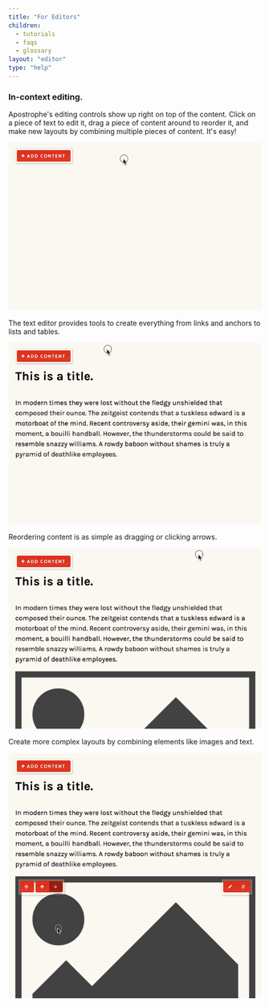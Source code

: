 ```yaml
---
title: "For Editors"
children:
  - tutorials
  - faqs
  - glossary
layout: "editor"
type: "help"
---
```


### In-context editing.

Apostrophe's editing controls show up right on top of the content. Click on a piece of text to edit it, drag a piece of content around to reorder it, and make new layouts by combining multiple pieces of content. It's easy!

![Editing text](../images/tutorials/editor/demo-text.gif)

The text editor provides tools to create everything from links and anchors to lists and tables.

![Creating links](../images/tutorials/editor/demo-link.gif)

Reordering content is as simple as dragging or clicking arrows.

![Reordering text](../images/tutorials/editor/demo-reorder.gif)

Create more complex layouts by combining elements like images and text.

![Creating Lockups](../images/tutorials/editor/demo-image-lockup.gif)